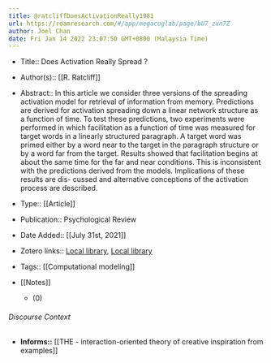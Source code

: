 ```yaml
---
title: @ratcliffDoesActivationReally1981
url: https://roamresearch.com/#/app/megacoglab/page/bU7_zxn7Z
author: Joel Chan
date: Fri Jan 14 2022 23:07:50 GMT+0800 (Malaysia Time)
---
```


- Title:: Does Activation Really Spread ?
- Author(s):: [[R. Ratcliff]]
- Abstract:: In this article we consider three versions of the spreading activation model for retrieval of information from memory. Predictions are derived for activation spreading down a linear network structure as a function of time. To test these predictions, two experiments were performed in which facilitation as a function of time was measured for target words in a linearly structured paragraph. A target word was primed either by a word near to the target in the paragraph structure or by a word far from the target. Results showed that facilitation begins at about the same time for the far and near conditions. This is inconsistent with the predictions derived from the models. Implications of these results are dis- cussed and alternative conceptions of the activation process are described.
- Type:: [[Article]]
- Publication:: Psychological Review
- Date Added:: [[July 31st, 2021]]
- Zotero links:: [Local library](zotero://select/groups/2451508/items/3GJG53JA), [Local library](https://www.zotero.org/groups/2451508/items/3GJG53JA)
- Tags:: [[Computational modeling]]
- [[Notes]]

    - (0)

###### Discourse Context

- **Informs::** [[THE - interaction-oriented theory of creative inspiration from examples]]

